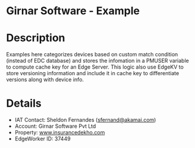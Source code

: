 # Girnar Software - Example

# Description
Examples here categorizes devices based on custom match condition (instead of EDC database) and stores the infomation in a PMUSER variable to compute cache key for an Edge Server. This logic also use EdgeKV to store versioning information and include it in cache key to differentiate versions along with device info.

# Details
- IAT Contact: Sheldon Fernandes (sfernand@akamai.com)
- Account: Girnar Software Pvt Ltd
- Property: www.insurancedekho.com
- EdgeWorker ID: 37449
